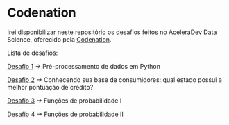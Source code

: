 # Codenation
Irei disponibilizar neste repositório os desafios feitos no AceleraDev Data Science, oferecido pela [Codenation](https://www.codenation.dev/).

Lista de desafios:

[Desafio 1](https://github.com/edubarth/Codenation/blob/master/desafio_1.ipynb) -> Pré-processamento de dados em Python

[Desafio 2](https://github.com/edubarth/Codenation/blob/master/desafio_2.ipynb) -> Conhecendo sua base de consumidores: qual estado possui a melhor pontuação de crédito?

[Desafio 3](https://github.com/edubarth/Codenation/blob/master/desafio_3.ipynb) -> Funções de probabilidade I

[Desafio 4](https://github.com/edubarth/Codenation/blob/master/desafio_4.ipynb) -> Funções de probabilidade II


